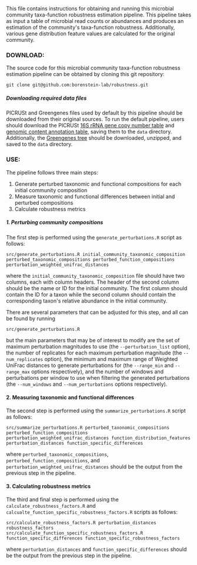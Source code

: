 This file contains instructions for obtaining and running this microbial community taxa-function robustness estimation pipeline. This pipeline takes as input a table of microbial read counts or abundances and produces an estimation of the community's taxa-function robustness. Additionally, various gene distribution feature values are calculated for the original community.

### DOWNLOAD:

The source code for this microbial community taxa-function robustness estimation pipeline can be obtained by cloning this git repository:

`git clone git@github.com:borenstein-lab/robustness.git`

##### Downloading required data files

PICRUSt and Greengenes files used by default by this pipeline should be downloaded from their original sources. To run the default pipeline, users should download the PICRUSt [16S rRNA gene copy number table](http://kronos.pharmacology.dal.ca/public_files/picrust/picrust_precalculated_v1.1.3/13_5/16S_13_5_precalculated.tab.gz) and [genomic content annotation table](http://kronos.pharmacology.dal.ca/public_files/picrust/picrust_precalculated_v1.1.3/13_5/ko_13_5_precalculated.tab.gz), saving them to the `data` directory. Additionally, the [Greengenes tree](https://s3.amazonaws.com/gg_sg_web/gg_13_5_otus_99_annotated.tree.gz?AWSAccessKeyId=AKIAIKZRXPOMF7SLT42A&Signature=esMW7qFmRflNJ8hpBrF4WJ%2FLlZU%3D&Expires=1519260808) should be downloaded, unzipped, and saved to the `data` directory.

### USE:

The pipeline follows three main steps:
1. Generate perturbed taxonomic and functional compositions for each initial community composition
2. Measure taxonomic and functional differences between initial and perturbed compositions
3. Calculate robustness metrics

##### 1. Perturbing community compositions

The first step is performed using the `generate_perturbations.R` script as follows:

`src/generate_perturbations.R initial_community_taxonomic_composition perturbed_taxonomic_compositions perturbed_function_compositions perturbation_weighted_unifrac_distances`

where the `initial_community_taxonomic_composition` file should have two columns, each with column headers. The header of the second column should be the name or ID for the initial community. The first column should contain the ID for a taxon while the second column should contain the corresponding taxon's relative abundance in the initial community.

There are several parameters that can be adjusted for this step, and all can be found by running

`src/generate_perturbations.R`

but the main parameters that may be of interest to modify are the set of maximum perturbation magnitudes to use (the `--perturbation_list` option), the number of replicates for each maximum perturbation magnitude (the `--num_replicates` option), the minimum and maximum range of Weighted UniFrac distances to generate perturbations for (the `--range_min` and `--range_max` options respectively), and the number of windows and perturbations per window to use when filtering the generated perturbations (the `--num_windows` and `--num_perturbations` options respectively).

#### 2. Measuring taxonomic and functional differences

The second step is performed using the `summarize_perturbations.R` script as follows:

`src/summarize_perturbations.R perturbed_taxonomic_compositions perturbed_function_compositions perturbation_weighted_unifrac_distances function_distribution_features perturbation_distances function_specific_differences`

where `perturbed_taxonomic_compositions`, `perturbed_function_compositions`, and `perturbation_weighted_unifrac_distances` should be the output from the previous step in the pipeline.

#### 3. Calculating robustness metrics

The third and final step is performed using the `calculate_robustness_factors.R` and `calcualte_function_specific_robustness_factors.R` scripts as follows:

```
src/calculate_robustness_factors.R perturbation_distances robustness_factors
src/calculate_function_specific_robustness_factors.R function_specific_differences function_specific_robustness_factors
```

where `perturbation_distances` and `function_specific_differences` should be the output from the previous step in the pipeline.